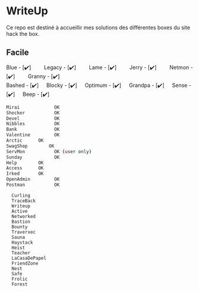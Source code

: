 # WriteUp
Ce repo est destiné à accueillir mes solutions des différentes boxes du site hack the box.

## Facile
Blue - [:heavy_check_mark:]&ensp;&ensp;&ensp;&ensp;&ensp;Legacy - [:heavy_check_mark:]&ensp;&ensp;&ensp;&ensp;&ensp;Lame - [:heavy_check_mark:]&ensp;&ensp;&ensp;&ensp;&ensp;Jerry - [:heavy_check_mark:]&ensp;&ensp;&ensp;&ensp;&ensp;Netmon - [:heavy_check_mark:]&ensp;&ensp;&ensp;&ensp;&ensp;Granny - [:heavy_check_mark:] </br>
Bashed - [:heavy_check_mark:]&ensp;&ensp;&ensp;Blocky - [:heavy_check_mark:]&ensp;&ensp;&ensp;Optimum - [:heavy_check_mark:]&ensp;&ensp;&ensp;Grandpa - [:heavy_check_mark:]&ensp;&ensp;&ensp;Sense - [:heavy_check_mark:]&ensp;&ensp;&ensp;Beep - [:heavy_check_mark:] </br>
```bash
Mirai             OK  
Shocker           OK  
Devel             OK  
Nibbles           OK  
Bank              OK  
Valentine         OK  
Arctic		OK  
SwagShop		OK  
ServMon           OK (user only)  
Sunday            OK  
Help		OK  
Access		OK  
Irked		OK  
OpenAdmin         OK  
Postman           OK
```


      Curling
      TraceBack
      Writeup
      Active
      Networked
      Bastion
      Bounty
      Traverxec
      Sauna
      Haystack
      Heist
      Teacher
      LaCasaDePapel
      FriendZone
      Nest
      Safe
      Frolic
      Forest
